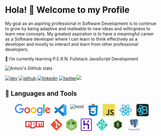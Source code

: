# Hola! 👋 Welcome to my Profile

My goal as an aspiring professional in Software Development is to continue to grow by being adaptive and malleable to new ideas and willingness to learn new concepts. My greatest aspiration is to have a meaningful career as a Software developer where I can learn to think effectively as a developer and mostly to interact and learn from other professional developers.

🌱 I’m currently learning P.E.R.N. Fullstack JavaScript Development

![Antoni's GitHub stats](https://github-readme-stats.vercel.app/api?username=antoni909&show_icons=true&theme=gotham&border_radius=25&custom_title=My%20Stats%20So-far)

[<img src='https://cdn.jsdelivr.net/npm/simple-icons@3.0.1/icons/dev-dot-to.svg' alt='dev' height='40'>](https://dev.to/@antoni909)  [<img src='https://cdn.jsdelivr.net/npm/simple-icons@3.0.1/icons/github.svg' alt='github' height='40'>](https://github.com/antoni909) [<img src='https://cdn.jsdelivr.net/npm/simple-icons@3.0.1/icons/linkedin.svg' alt='linkedin' height='40'>](https://www.linkedin.com/in/lorenzo-ortega-antoni/) [<img src='https://cdn.jsdelivr.net/npm/simple-icons@3.0.1/icons/twitter.svg' alt='twitter' height='40'>](https://twitter.com/avichu1992)![](https://visitor-badge.laobi.icu/badge?page_id=antoni909.antoni909)

## 🧰 Languages and Tools

<p align="center">
  <img
    src="/icons/google.png"
    alt="Google"
    height="40"
    style="vertical-align:top; margin:4px">
  <img
    src="/icons/vscode.png"
    alt="VS-Editor"
    height="40"
    style="vertical-align:top; margin:4px">
  <img
    src="/icons/html.webp"
    alt="html"
    height="40"
    style="vertical-align:top; margin:4px">
  <img
    src="/icons/css.png"
    alt="css"
    height="40"
    style="vertical-align:top; margin:4px">
  <img
    src="/icons/js.png"
    alt="Javascript"
    height="40"
    style="vertical-align:top; margin:4px">
  <img
    src="/icons/react.png"
    alt="react"
    height="40"
    style="vertical-align:top; margin:4px">
  <img
    src="/icons/bootstrap.png"
    alt="React-Bootstrap"
    height="40"
    style="vertical-align:top; margin:4px">
  <img
    src="/icons/npm.png"
    alt="npm"
    height="40"
    style="vertical-align:top; margin:4px">
  <img
    src="/icons/git.png"
    alt="git"
    height="40"
    style="vertical-align:top; margin:4px">
  <img
    src="/icons/node-js.png"
    alt="node.js"
    height="40"
    style="vertical-align:top; margin:4px">
  <img
    src="/icons/heroku.png"
    alt="heroku.js"
    height="40"
    style="vertical-align:top; margin:4px">
  <img
    src="/icons/netlify.png"
    alt="netlify"
    height="40"
    style="vertical-align:top; margin:4px">  
  <img
    src="/icons/mongodb.jpg"
    alt="heroku"
    height="40"
    style="vertical-align:top; margin:4px">
  <img
    src="/icons/postgresql-logo.png"
    alt="PostgresQL"
    height="40"
    style="vertical-align:top; margin:4px">
</p>
